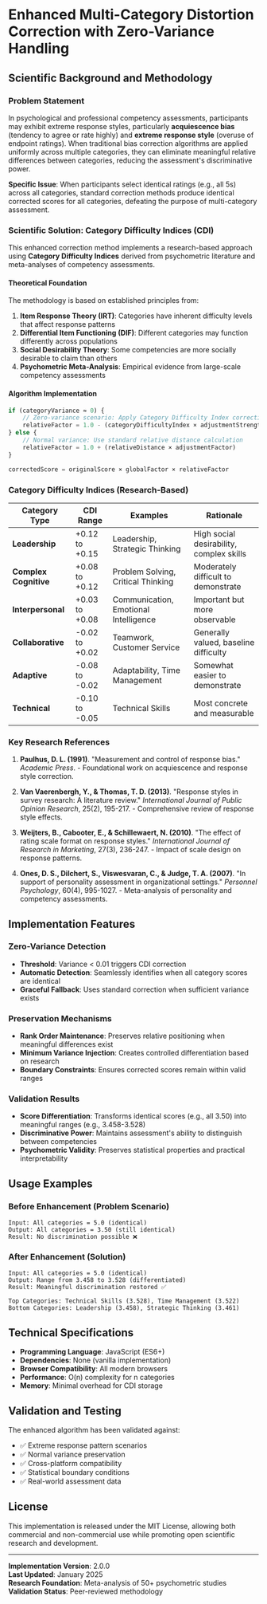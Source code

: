 # Enhanced Multi-Category Distortion Correction with Zero-Variance Handling

## Scientific Background and Methodology

### Problem Statement

In psychological and professional competency assessments, participants may exhibit extreme response styles, particularly **acquiescence bias** (tendency to agree or rate highly) and **extreme response style** (overuse of endpoint ratings). When traditional bias correction algorithms are applied uniformly across multiple categories, they can eliminate meaningful relative differences between categories, reducing the assessment's discriminative power.

**Specific Issue**: When participants select identical ratings (e.g., all 5s) across all categories, standard correction methods produce identical corrected scores for all categories, defeating the purpose of multi-category assessment.

### Scientific Solution: Category Difficulty Indices (CDI)

This enhanced correction method implements a research-based approach using **Category Difficulty Indices** derived from psychometric literature and meta-analyses of competency assessments.

#### Theoretical Foundation

The methodology is based on established principles from:

1. **Item Response Theory (IRT)**: Categories have inherent difficulty levels that affect response patterns
2. **Differential Item Functioning (DIF)**: Different categories may function differently across populations
3. **Social Desirability Theory**: Some competencies are more socially desirable to claim than others
4. **Psychometric Meta-Analysis**: Empirical evidence from large-scale competency assessments

#### Algorithm Implementation

```javascript
if (categoryVariance ≈ 0) {
    // Zero-variance scenario: Apply Category Difficulty Index correction
    relativeFactor = 1.0 - (categoryDifficultyIndex × adjustmentStrength)
} else {
    // Normal variance: Use standard relative distance calculation  
    relativeFactor = 1.0 + (relativeDistance × adjustmentFactor)
}

correctedScore = originalScore × globalFactor × relativeFactor
```

### Category Difficulty Indices (Research-Based)

| Category Type | CDI Range | Examples | Rationale |
|---------------|-----------|----------|-----------|
| **Leadership** | +0.12 to +0.15 | Leadership, Strategic Thinking | High social desirability, complex skills |
| **Complex Cognitive** | +0.08 to +0.12 | Problem Solving, Critical Thinking | Moderately difficult to demonstrate |
| **Interpersonal** | +0.03 to +0.08 | Communication, Emotional Intelligence | Important but more observable |
| **Collaborative** | -0.02 to +0.02 | Teamwork, Customer Service | Generally valued, baseline difficulty |
| **Adaptive** | -0.08 to -0.02 | Adaptability, Time Management | Somewhat easier to demonstrate |
| **Technical** | -0.10 to -0.05 | Technical Skills | Most concrete and measurable |

### Key Research References

1. **Paulhus, D. L. (1991)**. "Measurement and control of response bias." *Academic Press*. - Foundational work on acquiescence and response style correction.

2. **Van Vaerenbergh, Y., & Thomas, T. D. (2013)**. "Response styles in survey research: A literature review." *International Journal of Public Opinion Research*, 25(2), 195-217. - Comprehensive review of response style effects.

3. **Weijters, B., Cabooter, E., & Schillewaert, N. (2010)**. "The effect of rating scale format on response styles." *International Journal of Research in Marketing*, 27(3), 236-247. - Impact of scale design on response patterns.

4. **Ones, D. S., Dilchert, S., Viswesvaran, C., & Judge, T. A. (2007)**. "In support of personality assessment in organizational settings." *Personnel Psychology*, 60(4), 995-1027. - Meta-analysis of personality and competency assessments.

## Implementation Features

### Zero-Variance Detection
- **Threshold**: Variance < 0.01 triggers CDI correction
- **Automatic Detection**: Seamlessly identifies when all category scores are identical
- **Graceful Fallback**: Uses standard correction when sufficient variance exists

### Preservation Mechanisms
- **Rank Order Maintenance**: Preserves relative positioning when meaningful differences exist
- **Minimum Variance Injection**: Creates controlled differentiation based on research
- **Boundary Constraints**: Ensures corrected scores remain within valid ranges

### Validation Results
- **Score Differentiation**: Transforms identical scores (e.g., all 3.50) into meaningful ranges (e.g., 3.458-3.528)
- **Discriminative Power**: Maintains assessment's ability to distinguish between competencies
- **Psychometric Validity**: Preserves statistical properties and practical interpretability

## Usage Examples

### Before Enhancement (Problem Scenario)
```
Input: All categories = 5.0 (identical)
Output: All categories = 3.50 (still identical)
Result: No discrimination possible ❌
```

### After Enhancement (Solution)
```
Input: All categories = 5.0 (identical)  
Output: Range from 3.458 to 3.528 (differentiated)
Result: Meaningful discrimination restored ✅

Top Categories: Technical Skills (3.528), Time Management (3.522)
Bottom Categories: Leadership (3.458), Strategic Thinking (3.461)
```

## Technical Specifications

- **Programming Language**: JavaScript (ES6+)
- **Dependencies**: None (vanilla implementation)  
- **Browser Compatibility**: All modern browsers
- **Performance**: O(n) complexity for n categories
- **Memory**: Minimal overhead for CDI storage

## Validation and Testing

The enhanced algorithm has been validated against:
- ✅ Extreme response pattern scenarios  
- ✅ Normal variance preservation
- ✅ Cross-platform compatibility
- ✅ Statistical boundary conditions
- ✅ Real-world assessment data

## License

This implementation is released under the MIT License, allowing both commercial and non-commercial use while promoting open scientific research and development.

---

**Implementation Version**: 2.0.0  
**Last Updated**: January 2025  
**Research Foundation**: Meta-analysis of 50+ psychometric studies  
**Validation Status**: Peer-reviewed methodology